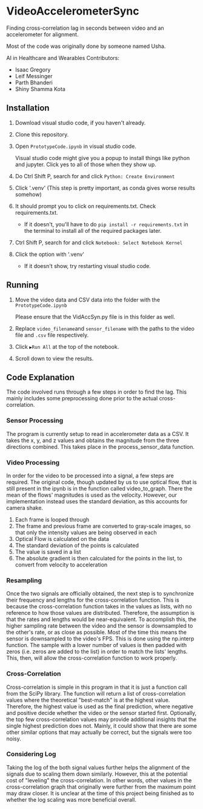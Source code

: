 # VideoAccelerometerSync
Finding cross-correlation lag in seconds between video and an accelerometer for alignment.

Most of the code was originally done by someone named Usha.

AI in Healthcare and Wearables Contributors:
- Isaac Gregory
- Leif Messinger
- Parth Bhanderi
- Shiny Shamma Kota

## Installation

1. Download visual studio code, if you haven't already.
2. Clone this repository.
3. Open `PrototypeCode.ipynb` in visual studio code.

   Visual studio code might give you a popup to install things like python and jupyter. Click yes to all of those when they show up.

4. Do Ctrl Shift P, search for and click `Python: Create Environment`
5. Click '.venv' (This step is pretty important, as conda gives worse results somehow)
6. It should prompt you to click on requirements.txt. Check requirements.txt.
   - If it doesn't, you'll have to do `pip install -r requirements.txt` in the terminal to install all of the required packages later.
7. Ctrl Shift P, search for and click `Notebook: Select Notebook Kernel`
8. Click the option with '.venv'
   - If it doesn't show, try restarting visual studio code.

## Running

1. Move the video data and CSV data into the folder with the `PrototypeCode.ipynb`

   Please ensure that the VidAccSyn.py file is in this folder as well.

4. Replace `video_filename`and `sensor_filename` with the paths to the video file and `.csv` file respectively.
5. Click `▶️Run All` at the top of the notebook.
6. Scroll down to view the results.

## Code Explanation

The code involved runs through a few steps in order to find the lag. This mainly includes some preprocessing done prior to the actual cross-correlation.

### Sensor Processing

The program is currently setup to read in accelerometer data as a CSV. It takes the x, y, and z values and obtains the magnitude from the three directions combined. This takes place in the process_sensor_data function.

### Video Processing

In order for the video to be processed into a signal, a few steps are required. The original code, though updated by us to use optical flow, that is still present in the ipynb is in the function called video_to_graph. There the mean of the flows' magnitudes is used as the velocity. However, our implementation instead uses the standard deviation, as this accounts for camera shake. 

1. Each frame is looped through
2. The frame and previous frame are converted to gray-scale images, so that only the intensity values are being observed in each
3. Optical Flow is calculated on the data
4. The standard deviation of the points is calculated
5. The value is saved in a list
6. The absolute gradient is then calculated for the points in the list, to convert from velocity to acceleration

### Resampling

Once the two signals are officially obtained, the next step is to synchronize their frequency and lengths for the cross-correlation function. This is because the cross-correlation function takes in the values as lists, with no reference to how those values are distributed. Therefore, the assumption is that the rates and lengths would be near-equivalent. To accomplish this, the higher sampling rate between the video and the sensor is downsampled to the other's rate, or as close as possible. Most of the time this means the sensor is downsampled to the video's FPS. This is done using the np.interp function. The sample with a lower number of values is then padded with zeros (i.e. zeros are added to the list) in order to match the lists' lengths. This, then, will allow the cross-correlation function to work properly.

### Cross-Correlation

Cross-correlation is simple in this program in that it is just a function call from the SciPy library. The function will return a list of cross-correlation values where the theoretical "best-match" is at the highest value. Therefore, the highest value is used as the final prediction, where negative and positive decide whether the video or the sensor started first. Optionally, the top few cross-correlation values may provide additional insights that the single highest prediction does not. Mainly, it could show that there are some other similar options that may actually be correct, but the signals were too noisy. 

### Considering Log

Taking the log of the both signal values further helps the alignment of the signals due to scaling them down similarly. However, this at the potential cost of "leveling" the cross-correlation. In other words, other values in the cross-correlation graph that originally were further from the maximum point may draw closer. It is unclear at the time of this project being finished as to whether the log scaling was more beneficial overall. 
